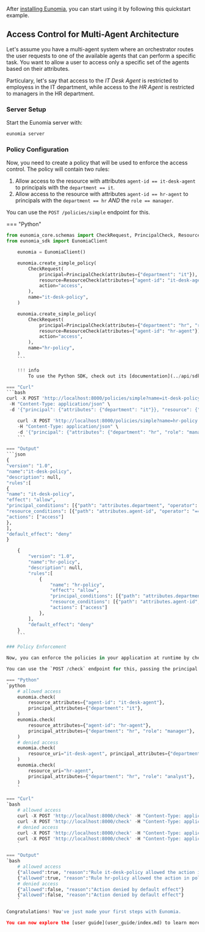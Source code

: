 After [installing Eunomia](installation.md), you can start using it by following this quickstart example.

## Access Control for Multi-Agent Architecture

Let's assume you have a multi-agent system where an orchestrator routes the user requests to one of the available agents that can perform a specific task. You want to allow a user to access only a specific set of the agents based on their attributes.

Particulary, let's say that access to the _IT Desk Agent_ is restricted to employess in the IT department, while access to the _HR Agent_ is restricted to managers in the HR department.

### Server Setup

Start the Eunomia server with:

```bash
eunomia server
```

### Policy Configuration

Now, you need to create a policy that will be used to enforce the access control. The policy will contain two rules:

1. Allow access to the resource with attributes `agent-id == it-desk-agent` to principals with the `department == it`.
2. Allow access to the resource with attributes `agent-id == hr-agent` to principals with the `department == hr` _AND_ the `role == manager`.

You can use the `POST /policies/simple` endpoint for this.

=== "Python"
```python
from eunomia_core.schemas import CheckRequest, PrincipalCheck, ResourceCheck
from eunomia_sdk import EunomiaClient

    eunomia = EunomiaClient()

    eunomia.create_simple_policy(
        CheckRequest(
            principal=PrincipalCheck(attributes={"department": "it"}),
            resource=ResourceCheck(attributes={"agent-id": "it-desk-agent"}),
            action="access",
        ),
        name="it-desk-policy",
    )

    eunomia.create_simple_policy(
        CheckRequest(
            principal=PrincipalCheck(attributes={"department": "hr", "role": "manager"}),
            resource=ResourceCheck(attributes={"agent-id": "hr-agent"}),
            action="access",
        ),
        name="hr-policy",
    )
    ```

    !!! info
        To use the Python SDK, check out its [documentation](../api/sdks/python.md) for installation instructions.

=== "Curl"
```bash
curl -X POST 'http://localhost:8000/policies/simple?name=it-desk-policy' \
 -H "Content-Type: application/json" \
 -d '{"principal": {"attributes": {"department": "it"}}, "resource": {"attributes": {"agent-id": "it-desk-agent"}}, "action": "access"}'

    curl -X POST 'http://localhost:8000/policies/simple?name=hr-policy' \
    -H "Content-Type: application/json" \
    -d '{"principal": {"attributes": {"department": "hr", "role": "manager"}}, "resource": {"attributes": {"agent-id": "hr-agent"}}, "action": "access"}'
    ```

=== "Output"
```json
{
"version": "1.0",
"name":"it-desk-policy",
"description": null,
"rules":[
{
"name": "it-desk-policy",
"effect": "allow",
"principal_conditions": [{"path": "attributes.department", "operator": "==", "value": "it"}],
"resource_conditions": [{"path": "attributes.agent-id", "operator": "==", "value": "it-desk-agent"}],
"actions": ["access"]
},
],
"default_effect": "deny"
}

    {
        "version": "1.0",
        "name":"hr-policy",
        "description": null,
        "rules":[
            {
                "name": "hr-policy",
                "effect": "allow",
                "principal_conditions": [{"path": "attributes.department", "operator": "==", "value": "hr"}, {"path": "attributes.role", "operator": "==", "value": "manager"}],
                "resource_conditions": [{"path": "attributes.agent-id", "operator": "==", "value": "hr-agent"}],
                "actions": ["access"]
            },
        ],
        "default_effect": "deny"
    }
    ```

### Policy Enforcement

Now, you can enforce the policies in your application at runtime by checking the access of a given principal to a specific resource.

You can use the `POST /check` endpoint for this, passing the principal and resource identifiers and their attributes.

=== "Python"
`python
    # allowed access
    eunomia.check(
        resource_attributes={"agent-id": "it-desk-agent"},
        principal_attributes={"department": "it"},
    )
    eunomia.check(
        resource_attributes={"agent-id": "hr-agent"},
        principal_attributes={"department": "hr", "role": "manager"},
    )
    # denied access
    eunomia.check(
        resource_uri="it-desk-agent", principal_attributes={"department": "sales"}
    )
    eunomia.check(
        resource_uri="hr-agent",
        principal_attributes={"department": "hr", "role": "analyst"},
    )
    `

=== "Curl"
`bash
    # allowed access
    curl -X POST 'http://localhost:8000/check' -H "Content-Type: application/json" -d '{"resource": {"attributes": {"agent-id": "it-desk-agent"}}, "principal": {"attributes": {"department": "it"}}}'
    curl -X POST 'http://localhost:8000/check' -H "Content-Type: application/json" -d '{"resource": {"attributes": {"agent-id": "hr-agent"}}, "principal": {"attributes": {"department": "hr", "role": "manager"}}}'
    # denied access
    curl -X POST 'http://localhost:8000/check' -H "Content-Type: application/json" -d '{"resource": {"attributes": {"agent-id": "it-desk-agent"}}, "principal": {"attributes": {"department": "sales"}}}'
    curl -X POST 'http://localhost:8000/check' -H "Content-Type: application/json" -d '{"resource": {"attributes": {"agent-id": "hr-agent"}}, "principal": {"attributes": {"department": "hr", "role": "analyst"}}}'
    `

=== "Output"
`bash
    # allowed access
    {"allowed":true, "reason":"Rule it-desk-policy allowed the action in policy it-desk-policy"}
    {"allowed":true, "reason":"Rule hr-policy allowed the action in policy hr-policy"}
    # denied access
    {"allowed":false, "reason":"Action denied by default effect"}
    {"allowed":false, "reason":"Action denied by default effect"}
    `

Congratulations! You've just made your first steps with Eunomia.

You can now explore the [user guide](user_guide/index.md) to learn more about Eunomia or explore the [API documentation](../api/index.md) for more details on how to use Eunomia in your application.
